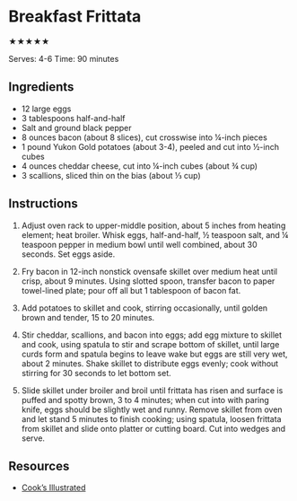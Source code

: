 # Breakfast Frittata

★★★★★

Serves: 4-6
Time: 90 minutes

## Ingredients

* 12 large eggs
* 3 tablespoons half-and-half
* Salt and ground black pepper
* 8 ounces bacon (about 8 slices), cut crosswise into ¼-inch pieces
* 1 pound Yukon Gold potatoes (about 3-4), peeled and cut into ½-inch cubes
* 4 ounces cheddar cheese, cut into ¼-inch cubes (about ¾ cup)
* 3 scallions, sliced thin on the bias (about ⅓ cup)

## Instructions

1. Adjust oven rack to upper-middle position, about 5 inches from heating element; heat broiler. Whisk eggs, half-and-half, ½ teaspoon salt, and ¼ teaspoon pepper in medium bowl until well combined, about 30 seconds. Set eggs aside.

2. Fry bacon in 12-inch nonstick ovensafe skillet over medium heat until crisp, about 9 minutes. Using slotted spoon, transfer bacon to paper towel-lined plate; pour off all but 1 tablespoon of bacon fat.

3. Add potatoes to skillet and cook, stirring occasionally, until golden brown and tender, 15 to 20 minutes.

4. Stir cheddar, scallions, and bacon into eggs; add egg mixture to skillet and cook, using spatula to stir and scrape bottom of skillet, until large curds form and spatula begins to leave wake but eggs are still very wet, about 2 minutes. Shake skillet to distribute eggs evenly; cook without stirring for 30 seconds to let bottom set.

5. Slide skillet under broiler and broil until frittata has risen and surface is puffed and spotty brown, 3 to 4 minutes; when cut into with paring knife, eggs should be slightly wet and runny. Remove skillet from oven and let stand 5 minutes to finish cooking; using spatula, loosen frittata from skillet and slide onto platter or cutting board. Cut into wedges and serve.

## Resources

* [Cook’s Illustrated](https://www.cooksillustrated.com/recipes/1982-bacon-potato-and-cheddar-frittata)
